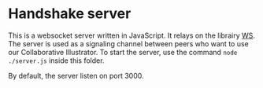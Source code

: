 # Handshake server

This is a websocket server written in JavaScript. It relays on the librairy [WS](https://www.npmjs.com/package/ws).
The server is used as a signaling channel between peers who want to use our Collaborative Illustrator. To start the server, use the command `node ./server.js` inside this folder.

By default, the server listen on port 3000.

